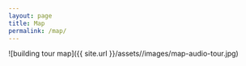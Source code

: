 ```yaml
---
layout: page
title: Map
permalink: /map/
---
```


![building tour map]({{ site.url }}/assets//images/map-audio-tour.jpg)